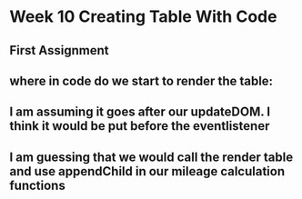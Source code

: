 # Week 10 Creating Table With Code
## First Assignment

## where in code do we start to render the table:
## I am assuming it goes after our updateDOM. I think it would be put before the eventlistener

## I am guessing that we would call the render table and use appendChild in our mileage calculation functions



